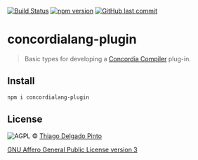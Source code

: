 [![Build Status](https://img.shields.io/github/workflow/status/thiagodp/concordialang-plugin/Test?style=for-the-badge)](https://github.com/thiagodp/concordialang-plugin/actions)
[![npm version](https://img.shields.io/npm/v/concordialang-plugin.svg?style=for-the-badge&color=green&label=NPM)](https://badge.fury.io/js/concordialang-plugin)
[![GitHub last commit](https://img.shields.io/github/last-commit/thiagodp/concordialang-plugin.svg?style=for-the-badge)](https://github.com/thiagodp/concordialang-plugin/releases)

# concordialang-plugin

> Basic types for developing a [Concordia Compiler](https://concordialang.org) plug-in.

## Install

```bash
npm i concordialang-plugin
```

## License

![AGPL](https://www.gnu.org/graphics/agplv3-88x31.png) © [Thiago Delgado Pinto](https://github.com/thiagodp)

[GNU Affero General Public License version 3](LICENSE.txt)
